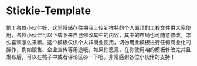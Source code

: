 # Stickie-Template
氦！各位小伙伴好，这里将储存往期我上传到推特的个人置顶的工程文件供大家使用，各位小伙伴可以下载下来自己修改其中的内容，其中的布局也可随意修改，怎么喜欢怎么来嘛。这个模板仅供个人非商业使用，切勿用此模板进行任何商业化的操作，例如贩售、企业宣传等用途哦。如果你愿意，在你使用咱的模板修改完并且发布后，可以在帖子中或者评论区@一下咱。非常感谢各位小伙伴的支持！

